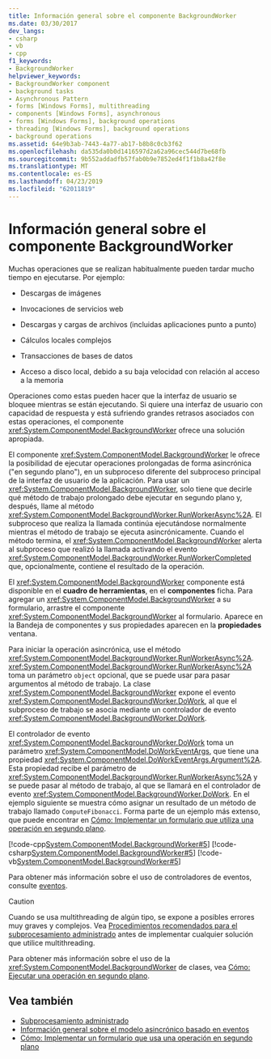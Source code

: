 ```yaml
---
title: Información general sobre el componente BackgroundWorker
ms.date: 03/30/2017
dev_langs:
- csharp
- vb
- cpp
f1_keywords:
- BackgroundWorker
helpviewer_keywords:
- BackgroundWorker component
- background tasks
- Asynchronous Pattern
- forms [Windows Forms], multithreading
- components [Windows Forms], asynchronous
- forms [Windows Forms], background operations
- threading [Windows Forms], background operations
- background operations
ms.assetid: 64e9b3ab-7443-4a77-ab17-b8b8c0cb3f62
ms.openlocfilehash: da535da0b0d1416597d2a62a96cec544d7be68fb
ms.sourcegitcommit: 9b552addadfb57fab0b9e7852ed4f1f1b8a42f8e
ms.translationtype: MT
ms.contentlocale: es-ES
ms.lasthandoff: 04/23/2019
ms.locfileid: "62011819"
---
```

# <a name="backgroundworker-component-overview"></a>Información general sobre el componente BackgroundWorker
Muchas operaciones que se realizan habitualmente pueden tardar mucho tiempo en ejecutarse. Por ejemplo:  
  
-   Descargas de imágenes  
  
-   Invocaciones de servicios web  
  
-   Descargas y cargas de archivos (incluidas aplicaciones punto a punto)  
  
-   Cálculos locales complejos  
  
-   Transacciones de bases de datos  
  
-   Acceso a disco local, debido a su baja velocidad con relación al acceso a la memoria  
  
 Operaciones como estas pueden hacer que la interfaz de usuario se bloquee mientras se están ejecutando. Si quiere una interfaz de usuario con capacidad de respuesta y está sufriendo grandes retrasos asociados con estas operaciones, el componente <xref:System.ComponentModel.BackgroundWorker> ofrece una solución apropiada.  
  
 El componente <xref:System.ComponentModel.BackgroundWorker> le ofrece la posibilidad de ejecutar operaciones prolongadas de forma asincrónica ("en segundo plano"), en un subproceso diferente del subproceso principal de la interfaz de usuario de la aplicación. Para usar un <xref:System.ComponentModel.BackgroundWorker>, solo tiene que decirle qué método de trabajo prolongado debe ejecutar en segundo plano y, después, llame al método <xref:System.ComponentModel.BackgroundWorker.RunWorkerAsync%2A>. El subproceso que realiza la llamada continúa ejecutándose normalmente mientras el método de trabajo se ejecuta asincrónicamente. Cuando el método termina, el <xref:System.ComponentModel.BackgroundWorker> alerta al subproceso que realizó la llamada activando el evento <xref:System.ComponentModel.BackgroundWorker.RunWorkerCompleted> que, opcionalmente, contiene el resultado de la operación.  
  
 El <xref:System.ComponentModel.BackgroundWorker> componente está disponible en el **cuadro de herramientas**, en el **componentes** ficha. Para agregar un <xref:System.ComponentModel.BackgroundWorker> a su formulario, arrastre el componente <xref:System.ComponentModel.BackgroundWorker> al formulario. Aparece en la Bandeja de componentes y sus propiedades aparecen en la **propiedades** ventana.  
  
 Para iniciar la operación asincrónica, use el método <xref:System.ComponentModel.BackgroundWorker.RunWorkerAsync%2A>. <xref:System.ComponentModel.BackgroundWorker.RunWorkerAsync%2A> toma un parámetro `object` opcional, que se puede usar para pasar argumentos al método de trabajo. La clase <xref:System.ComponentModel.BackgroundWorker> expone el evento <xref:System.ComponentModel.BackgroundWorker.DoWork>, al que el subproceso de trabajo se asocia mediante un controlador de evento <xref:System.ComponentModel.BackgroundWorker.DoWork>.  
  
 El controlador de evento <xref:System.ComponentModel.BackgroundWorker.DoWork> toma un parámetro <xref:System.ComponentModel.DoWorkEventArgs>, que tiene una propiedad <xref:System.ComponentModel.DoWorkEventArgs.Argument%2A>. Esta propiedad recibe el parámetro de <xref:System.ComponentModel.BackgroundWorker.RunWorkerAsync%2A> y se puede pasar al método de trabajo, al que se llamará en el controlador de evento <xref:System.ComponentModel.BackgroundWorker.DoWork>. En el ejemplo siguiente se muestra cómo asignar un resultado de un método de trabajo llamado `ComputeFibonacci`. Forma parte de un ejemplo más extenso, que puede encontrar en [Cómo: Implementar un formulario que utiliza una operación en segundo plano](how-to-implement-a-form-that-uses-a-background-operation.md).  
  
 [!code-cpp[System.ComponentModel.BackgroundWorker#5](~/samples/snippets/cpp/VS_Snippets_Winforms/System.ComponentModel.BackgroundWorker/CPP/fibonacciform.cpp#5)]
 [!code-csharp[System.ComponentModel.BackgroundWorker#5](~/samples/snippets/csharp/VS_Snippets_Winforms/System.ComponentModel.BackgroundWorker/CS/fibonacciform.cs#5)]
 [!code-vb[System.ComponentModel.BackgroundWorker#5](~/samples/snippets/visualbasic/VS_Snippets_Winforms/System.ComponentModel.BackgroundWorker/VB/fibonacciform.vb#5)]  
  
 Para obtener más información sobre el uso de controladores de eventos, consulte [eventos](../../../standard/events/index.md).  
  
> [!CAUTION]
>  Cuando se usa multithreading de algún tipo, se expone a posibles errores muy graves y complejos. Vea [Procedimientos recomendados para el subprocesamiento administrado](../../../standard/threading/managed-threading-best-practices.md) antes de implementar cualquier solución que utilice multithreading.  
  
 Para obtener más información sobre el uso de la <xref:System.ComponentModel.BackgroundWorker> de clases, vea [Cómo: Ejecutar una operación en segundo plano](how-to-run-an-operation-in-the-background.md).  
  
## <a name="see-also"></a>Vea también

- [Subprocesamiento administrado](../../../standard/threading/index.md)
- [Información general sobre el modelo asincrónico basado en eventos](../../../standard/asynchronous-programming-patterns/event-based-asynchronous-pattern-overview.md)
- [Cómo: Implementar un formulario que usa una operación en segundo plano](how-to-implement-a-form-that-uses-a-background-operation.md)
